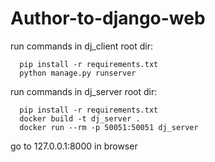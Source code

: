 # Author-to-django-web
run commands in dj_client root dir:
```
  pip install -r requirements.txt  
  python manage.py runserver  
``` 
run commands in dj_server root dir:
```
  pip install -r requirements.txt
  docker build -t dj_server .
  docker run --rm -p 50051:50051 dj_server
```
go to 127.0.0.1:8000 in browser
